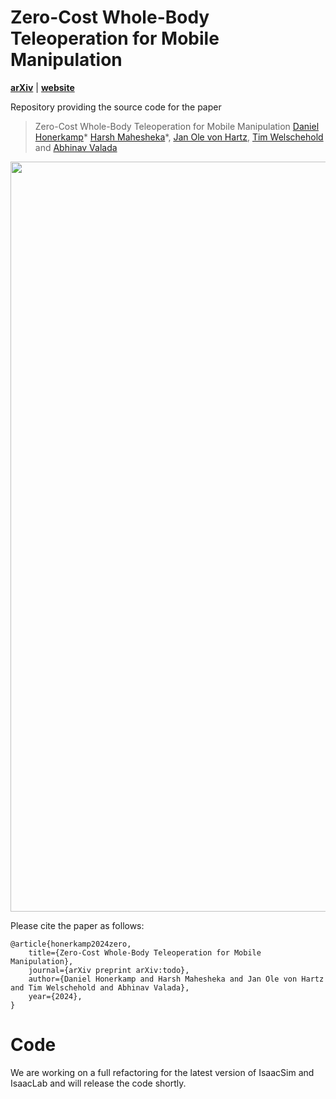 # Zero-Cost Whole-Body Teleoperation for Mobile Manipulation
[**arXiv**](https://arxiv.org/abs/todo) | [**website**](http://moma-teleop.cs.uni-freiburg.de) 

Repository providing the source code for the paper
>Zero-Cost Whole-Body Teleoperation for Mobile Manipulation
>[Daniel Honerkamp](https://rl.uni-freiburg.de/people/honerkamp)* [Harsh Mahesheka](https://rl.uni-freiburg.de/people/)*,  [Jan Ole von Hartz](https://rl.uni-freiburg.de/people/hartz), [Tim Welschehold](https://rl.uni-freiburg.de/people/welschehold) and [Abhinav Valada](https://rl.uni-freiburg.de/people/valada)

<p align="center">
  <!-- <img src="assets/teaser.png" alt="Overview of MoMa-Teleop" width="245" /> -->
  <img src="assets/overview.png" alt="Overview of Teleop" width="1200" />
</p>

Please cite the paper as follows:

    @article{honerkamp2024zero,
        title={Zero-Cost Whole-Body Teleoperation for Mobile Manipulation},
        journal={arXiv preprint arXiv:todo},
        author={Daniel Honerkamp and Harsh Mahesheka and Jan Ole von Hartz and Tim Welschehold and Abhinav Valada},
        year={2024},
    }


# Code
We are working on a full refactoring for the latest version of IsaacSim and IsaacLab and will release the code shortly.
